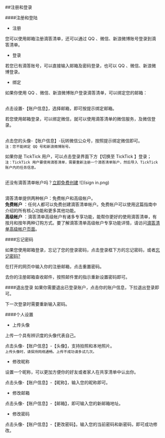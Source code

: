 ##注册和登录

####注册和登陆

* 注册

您可以使用邮箱注册滴答清单，还可以通过 QQ 、微信、新浪微博账号登录到滴答清单。

* 登录

若您已有滴答账号，可以直接输入邮箱及密码登录，也可以 QQ 、微信、新浪微博登录。

* 绑定

如果你使用 QQ 、微信、新浪微博账户登录滴答清单，可以绑定您的邮箱：

<br>点击设置-【账户信息】，选择邮箱，即可按提示绑定邮箱。

若您使用邮箱登录，可以绑定微信，就可以使用滴答清单的微信服务，及微信登录。

<br>点击您的头像-【账户信息】-玩转微信公众号，按照提示绑定微信即可。
<br>`注：您不能绑定 QQ 号和新浪微博账号。`

如果你是 TickTick  用户，可以点击登录界面下方【切换至     TickTick 】登录；
<br>`注：TickTick 用户要使用滴答清单，需要重新注册一个滴答清单账户，然后导入 TickTick  账户内的任务信息。`

<br >还没有滴答清单帐户吗？[立即免费创建](https://dida365.com/signup)
![](sign in.png)

<br >滴答清单提供两种帐户：免费帐户和高级帐户。
<br >**免费帐户**
：任何人都可以免费创建滴答清单帐户。免费帐户可以使用这篇指南中介绍的所有核心功能和更多其他功能。
<br >**高级帐户**
：滴答清单高级帐户有诸多专享功能，能帮你更好的使用滴答清单，有按月和按年两种订购方式。要了解滴答清单高级帐户专享功能详情，请访问[滴答清单高级帐户页面](https://www.dida365.com/about/upgrade)。


####忘记密码

如果您使用邮箱登录，忘记了您的登录密码，点击登录框下方的忘记密码，或者[忘记密码?](https://www.dida365.com/sign/requestRestPassword)

在打开的网页中输入你的注册邮箱，点击重置密码。

去你的注册邮箱查收邮件，按照邮件里的指示重新设置密码即可。


####退出登录
如果你需要退出已登录账户，点击你的账户信息，下拉退出登录即可。

下一次登录时需要重新输入密码。

####个人设置

* 上传头像

上传一个具有辨识度的头像代表自己。

点击头像-【账户信息】-【头像】，支持拍照和本地照片。
<br >`上传头像时，请保持网络通畅。上传不成功请多试几次。`

* 修改昵称

设置一个昵称，可以更加方便你的好友或者家人在共享清单中认出你。

点击头像-【账户信息】-【昵称】，输入您的昵称即可。

* 修改邮箱

点击头像-【账户信息】-【邮箱】，即可输入您的新邮箱地址。

* 修改密码

点击头像-【账户信息】-【更改密码】。输入您的当前密码和新密码，即可成功修改。


